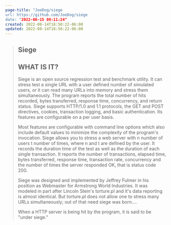 ```yaml
---
page-title: "JoeDog/siege
url: https://github.com/JoeDog/siege
date: "2022-06-15 09:11:24"
created: 2022-08-14T18:50:22-06:00
updated: 2022-08-14T18:50:22-06:00
---
```


> ## Siege
> 
> ## WHAT IS IT?
> 
> Siege is an open source regression test and benchmark utility. It can stress test a single URL with a user defined number of simulated users, or it can read many URLs into memory and stress them simultaneously. The program reports the total number of hits recorded, bytes transferred, response time, concurrency, and return status. Siege supports HTTP/1.0 and 1.1 protocols, the GET and POST directives, cookies, transaction logging, and basic authentication. Its features are configurable on a per user basis.
> 
> Most features are configurable with command line options which also include default values to minimize the complexity of the program's invocation. Siege allows you to stress a web server with n number of users t number of times, where n and t are defined by the user. It records the duration time of the test as well as the duration of each single transaction. It reports the number of transactions, elapsed time, bytes transferred, response time, transaction rate, concurrency and the number of times the server responded OK, that is status code 200.
> 
> Siege was designed and implemented by Jeffrey Fulmer in his position as Webmaster for Armstrong World Industries. It was modeled in part after Lincoln Stein's torture.pl and it's data reporting is almost identical. But torture.pl does not allow one to stress many URLs simultaneously; out of that need siege was born....
> 
> When a HTTP server is being hit by the program, it is said to be "under siege."
